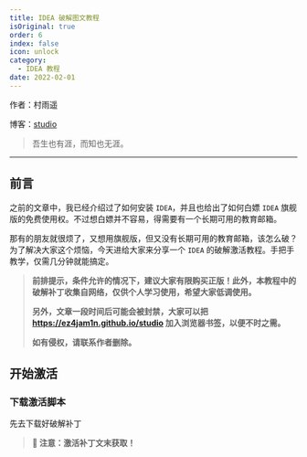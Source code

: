```yaml
---
title: IDEA 破解图文教程
isOriginal: true
order: 6
index: false
icon: unlock
category:
  - IDEA 教程
date: 2022-02-01
---
```


作者：村雨遥

博客：[studio](https://ez4jam1n.github.io/studio)

> 吾生也有涯，而知也无涯。

---

## 前言

之前的文章中，我已经介绍过了如何安装 `IDEA`，并且也给出了如何白嫖 `IDEA` 旗舰版的免费使用权。不过想白嫖并不容易，得需要有一个长期可用的教育邮箱。

那有的朋友就很烦了，又想用旗舰版，但又没有长期可用的教育邮箱，该怎么破？为了解决大家这个烦恼，今天进给大家来分享一个 `IDEA` 的破解激活教程。手把手教学，仅需几分钟就能搞定。

> **前排提示，条件允许的情况下，建议大家有限购买正版！此外，本教程中的破解补丁收集自网络，仅供个人学习使用，希望大家低调使用。**
>
> **另外，文章一段时间后可能会被封禁，大家可以把 https://ez4jam1n.github.io/studio 加入浏览器书签，以便不时之需。**
>
> **如有侵权，请联系作者删除。**

## 开始激活

### 下载激活脚本

先去下载好破解补丁

> **🏁 注意：激活补丁文末获取！**